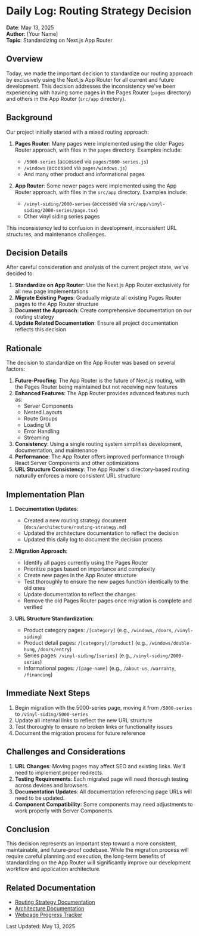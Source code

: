 # Daily Log: Routing Strategy Decision

**Date**: May 13, 2025  
**Author**: [Your Name]  
**Topic**: Standardizing on Next.js App Router

## Overview

Today, we made the important decision to standardize our routing approach by exclusively using the Next.js App Router for all current and future development. This decision addresses the inconsistency we've been experiencing with having some pages in the Pages Router (`pages` directory) and others in the App Router (`src/app` directory).

## Background

Our project initially started with a mixed routing approach:

1. **Pages Router**: Many pages were implemented using the older Pages Router approach, with files in the `pages` directory. Examples include:
   - `/5000-series` (accessed via `pages/5000-series.js`)
   - `/windows` (accessed via `pages/windows.js`)
   - And many other product and informational pages

2. **App Router**: Some newer pages were implemented using the App Router approach, with files in the `src/app` directory. Examples include:
   - `/vinyl-siding/2000-series` (accessed via `src/app/vinyl-siding/2000-series/page.tsx`)
   - Other vinyl siding series pages

This inconsistency led to confusion in development, inconsistent URL structures, and maintenance challenges.

## Decision Details

After careful consideration and analysis of the current project state, we've decided to:

1. **Standardize on App Router**: Use the Next.js App Router exclusively for all new page implementations
2. **Migrate Existing Pages**: Gradually migrate all existing Pages Router pages to the App Router structure
3. **Document the Approach**: Create comprehensive documentation on our routing strategy
4. **Update Related Documentation**: Ensure all project documentation reflects this decision

## Rationale

The decision to standardize on the App Router was based on several factors:

1. **Future-Proofing**: The App Router is the future of Next.js routing, with the Pages Router being maintained but not receiving new features
2. **Enhanced Features**: The App Router provides advanced features such as:
   - Server Components
   - Nested Layouts
   - Route Groups
   - Loading UI
   - Error Handling
   - Streaming
3. **Consistency**: Using a single routing system simplifies development, documentation, and maintenance
4. **Performance**: The App Router offers improved performance through React Server Components and other optimizations
5. **URL Structure Consistency**: The App Router's directory-based routing naturally enforces a more consistent URL structure

## Implementation Plan

1. **Documentation Updates**:
   - Created a new routing strategy document (`docs/architecture/routing-strategy.md`)
   - Updated the architecture documentation to reflect the decision
   - Updated this daily log to document the decision process

2. **Migration Approach**:
   - Identify all pages currently using the Pages Router
   - Prioritize pages based on importance and complexity
   - Create new pages in the App Router structure
   - Test thoroughly to ensure the new pages function identically to the old ones
   - Update documentation to reflect the changes
   - Remove the old Pages Router pages once migration is complete and verified

3. **URL Structure Standardization**:
   - Product category pages: `/[category]` (e.g., `/windows`, `/doors`, `/vinyl-siding`)
   - Product detail pages: `/[category]/[product]` (e.g., `/windows/double-hung`, `/doors/entry`)
   - Series pages: `/vinyl-siding/[series]` (e.g., `/vinyl-siding/2000-series`)
   - Informational pages: `/[page-name]` (e.g., `/about-us`, `/warranty`, `/financing`)

## Immediate Next Steps

1. Begin migration with the 5000-series page, moving it from `/5000-series` to `/vinyl-siding/5000-series`
2. Update all internal links to reflect the new URL structure
3. Test thoroughly to ensure no broken links or functionality issues
4. Document the migration process for future reference

## Challenges and Considerations

1. **URL Changes**: Moving pages may affect SEO and existing links. We'll need to implement proper redirects.
2. **Testing Requirements**: Each migrated page will need thorough testing across devices and browsers.
3. **Documentation Updates**: All documentation referencing page URLs will need to be updated.
4. **Component Compatibility**: Some components may need adjustments to work properly with Server Components.

## Conclusion

This decision represents an important step toward a more consistent, maintainable, and future-proof codebase. While the migration process will require careful planning and execution, the long-term benefits of standardizing on the App Router will significantly improve our development workflow and application architecture.

## Related Documentation

- [Routing Strategy Documentation](../architecture/routing-strategy.md)
- [Architecture Documentation](../architecture/architecture-documentation.md)
- [Webpage Progress Tracker](../tracking/webpage-progress-tracker.md)

Last Updated: May 13, 2025
